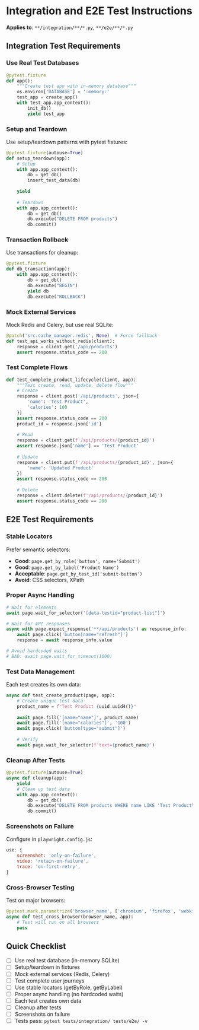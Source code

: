 # Integration and E2E Test Instructions

**Applies to**: `**/integration/**/*.py`, `**/e2e/**/*.py`

## Integration Test Requirements

### Use Real Test Databases

```python
@pytest.fixture
def app():
    """Create test app with in-memory database"""
    os.environ['DATABASE'] = ':memory:'
    test_app = create_app()
    with test_app.app_context():
        init_db()
        yield test_app
```

### Setup and Teardown

Use setup/teardown patterns with pytest fixtures:

```python
@pytest.fixture(autouse=True)
def setup_teardown(app):
    # Setup
    with app.app_context():
        db = get_db()
        insert_test_data(db)
    
    yield
    
    # Teardown
    with app.app_context():
        db = get_db()
        db.execute("DELETE FROM products")
        db.commit()
```

### Transaction Rollback

Use transactions for cleanup:

```python
@pytest.fixture
def db_transaction(app):
    with app.app_context():
        db = get_db()
        db.execute("BEGIN")
        yield db
        db.execute("ROLLBACK")
```

### Mock External Services

Mock Redis and Celery, but use real SQLite:

```python
@patch('src.cache_manager.redis', None)  # Force fallback
def test_api_works_without_redis(client):
    response = client.get('/api/products')
    assert response.status_code == 200
```

### Test Complete Flows

```python
def test_complete_product_lifecycle(client, app):
    """Test create, read, update, delete flow"""
    # Create
    response = client.post('/api/products', json={
        'name': 'Test Product',
        'calories': 100
    })
    assert response.status_code == 200
    product_id = response.json['id']
    
    # Read
    response = client.get(f'/api/products/{product_id}')
    assert response.json['name'] == 'Test Product'
    
    # Update
    response = client.put(f'/api/products/{product_id}', json={
        'name': 'Updated Product'
    })
    assert response.status_code == 200
    
    # Delete
    response = client.delete(f'/api/products/{product_id}')
    assert response.status_code == 200
```

## E2E Test Requirements

### Stable Locators

Prefer semantic selectors:
- **Good**: `page.get_by_role('button', name='Submit')`
- **Good**: `page.get_by_label('Product Name')`
- **Acceptable**: `page.get_by_test_id('submit-button')`
- **Avoid**: CSS selectors, XPath

### Proper Async Handling

```python
# Wait for elements
await page.wait_for_selector('[data-testid="product-list"]')

# Wait for API responses
async with page.expect_response('**/api/products') as response_info:
    await page.click('button[name="refresh"]')
    response = await response_info.value

# Avoid hardcoded waits
# BAD: await page.wait_for_timeout(1000)
```

### Test Data Management

Each test creates its own data:

```python
async def test_create_product(page, app):
    # Create unique test data
    product_name = f"Test Product {uuid.uuid4()}"
    
    await page.fill('[name="name"]', product_name)
    await page.fill('[name="calories"]', '100')
    await page.click('button[type="submit"]')
    
    # Verify
    await page.wait_for_selector(f'text={product_name}')
```

### Cleanup After Tests

```python
@pytest.fixture(autouse=True)
async def cleanup(app):
    yield
    # Clean up test data
    with app.app_context():
        db = get_db()
        db.execute("DELETE FROM products WHERE name LIKE 'Test Product%'")
        db.commit()
```

### Screenshots on Failure

Configure in `playwright.config.js`:

```javascript
use: {
    screenshot: 'only-on-failure',
    video: 'retain-on-failure',
    trace: 'on-first-retry',
}
```

### Cross-Browser Testing

Test on major browsers:

```python
@pytest.mark.parametrize('browser_name', ['chromium', 'firefox', 'webkit'])
async def test_cross_browser(browser_name, app):
    # Test will run on all browsers
    pass
```

## Quick Checklist

- [ ] Use real test database (in-memory SQLite)
- [ ] Setup/teardown in fixtures
- [ ] Mock external services (Redis, Celery)
- [ ] Test complete user journeys
- [ ] Use stable locators (getByRole, getByLabel)
- [ ] Proper async handling (no hardcoded waits)
- [ ] Each test creates own data
- [ ] Cleanup after tests
- [ ] Screenshots on failure
- [ ] Tests pass: `pytest tests/integration/ tests/e2e/ -v`

